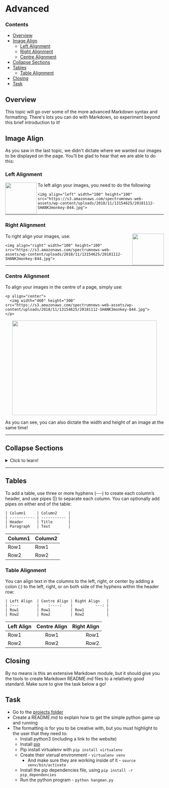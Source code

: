# Advanced

<!--TOC_START-->
### Contents
- [Overview](#overview)
- [Image Align](#image-align)
	- [Left Alignment](#left-alignment)
	- [Right Alignment](#right-alignment)
	- [Centre Alignment](#centre-alignment)
- [Collapse Sections](#collapse-sections)
- [Tables](#tables)
	- [Table Alignment](#table-alignment)
- [Closing](#closing)
- [Task](#task)

<!--TOC_END-->
## Overview
This topic will go over some of the more advanced Markdown syntax and formatting. There's lots you can do with Markdown, so experiment beyond this brief introduction to it!

## Image Align
As you saw in the last topic, we didn't dictate where we wanted our images to be displayed on the page. You'll be glad to hear that we are able to do this: 
### Left Alignment

<img align="left" width="100" height="100" src="https://s3.amazonaws.com/spectrumnews-web-assets/wp-content/uploads/2018/11/13154625/20181112-SHANK3monkey-844.jpg">

To left align your images, you need to do the following:
```
<img align="left" width="100" height="100" src="https://s3.amazonaws.com/spectrumnews-web-assets/wp-content/uploads/2018/11/13154625/20181112-SHANK3monkey-844.jpg">
```

___

### Right Alignment

<img align="right" width="100" height="100" src="https://s3.amazonaws.com/spectrumnews-web-assets/wp-content/uploads/2018/11/13154625/20181112-SHANK3monkey-844.jpg">

To right align your images, use:
```
<img align="right" width="100" height="100" src="https://s3.amazonaws.com/spectrumnews-web-assets/wp-content/uploads/2018/11/13154625/20181112-SHANK3monkey-844.jpg">
```

___

### Centre Alignment
To align your images in the centre of a page, simply use:
```
<p align="center">
  <img width="460" height="300" src="https://s3.amazonaws.com/spectrumnews-web-assets/wp-content/uploads/2018/11/13154625/20181112-SHANK3monkey-844.jpg">
</p>
```

<p align="center">
  <img width="460" height="300" src="https://s3.amazonaws.com/spectrumnews-web-assets/wp-content/uploads/2018/11/13154625/20181112-SHANK3monkey-844.jpg">
</p>

As you can see, you can also dictate the width and height of an image at the same time!

___

## Collapse Sections
<details>
<summary>Click to learn!</summary>


Collapsing large blocks of text can make your Markdown easier to read. It is also really useful for solutions or hints to exercises.


To add a collapsing section, you need to do:
```
<details>
<summary>"Click to expand"</summary>
this is hidden
</details>
```
</details>

___

## Tables
To add a table, use three or more hyphens (---) to create each column’s header, and use pipes (|) to separate each column. You can optionally add pipes on either end of the table:
```
| Column1     | Column2     |
| ----------- | ----------- |
| Header      | Title       |
| Paragraph   | Text        |
```

| Column1     | Column2     |
| ----------- | ----------- |
| Row1        | Row1        |
| Row2        | Row2        |
### Table Alignment
You can align text in the columns to the left, right, or center by adding a colon (:) to the left, right, or on both side of the hyphens within the header row:
```
| Left Align  | Centre Align | Right Align   |
| :---        |    :----:    |          ---: |
| Row1        | Row1         | Row1          |
| Row2        | Row2         | Row2          |
```

| Left Align  | Centre Align | Right Align   |
| :---        |    :----:    |          ---: |
| Row1        | Row1         | Row1          |
| Row2        | Row2         | Row2          |
## Closing
By no means is this an extensive Markdown module, but it should give you the tools to create Markdown README.md files to a relatively good standard. Make sure to give the task below a go!
## Task
* Go to the [projects folder](../project)
* Create a README.md to explain how to get the simple python game up and running
* The formatting is for you to be creative with, but you must highlight to the user that they need to:
  * Install python3 (including a link to the website)
  * Install [pip](https://pip.pypa.io/en/stable/installing/)
  * Pip install virtualenv with `pip install virtualenv`
  * Create their vierual environment - `virtualenv venv`
    * And make sure they are working inside of it - `source venv/bin/activate`
  * Install the pip dependencies file, using `pip install -r pip_dependencies`
  * Run the python program - `python hangman.py`
